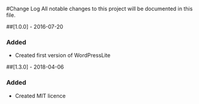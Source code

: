 #Change Log
All notable changes to this project will be documented in this file.

##[1.0.0] - 2016-07-20
### Added 
- Created first version of WordPressLite

##[1.3.0] - 2018-04-06
### Added 
- Created MIT licence

